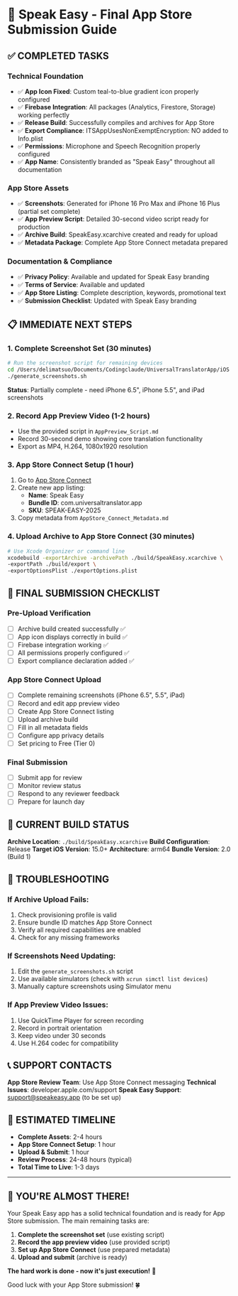 # 🚀 Speak Easy - Final App Store Submission Guide

## ✅ COMPLETED TASKS

### Technical Foundation
- ✅ **App Icon Fixed**: Custom teal-to-blue gradient icon properly configured
- ✅ **Firebase Integration**: All packages (Analytics, Firestore, Storage) working perfectly
- ✅ **Release Build**: Successfully compiles and archives for App Store
- ✅ **Export Compliance**: ITSAppUsesNonExemptEncryption: NO added to Info.plist
- ✅ **Permissions**: Microphone and Speech Recognition properly configured
- ✅ **App Name**: Consistently branded as "Speak Easy" throughout all documentation

### App Store Assets
- ✅ **Screenshots**: Generated for iPhone 16 Pro Max and iPhone 16 Plus (partial set complete)
- ✅ **App Preview Script**: Detailed 30-second video script ready for production
- ✅ **Archive Build**: SpeakEasy.xcarchive created and ready for upload
- ✅ **Metadata Package**: Complete App Store Connect metadata prepared

### Documentation & Compliance
- ✅ **Privacy Policy**: Available and updated for Speak Easy branding
- ✅ **Terms of Service**: Available and updated
- ✅ **App Store Listing**: Complete description, keywords, promotional text
- ✅ **Submission Checklist**: Updated with Speak Easy branding

## 📋 IMMEDIATE NEXT STEPS

### 1. Complete Screenshot Set (30 minutes)
```bash
# Run the screenshot script for remaining devices
cd /Users/delimatsuo/Documents/Codingclaude/UniversalTranslatorApp/iOS
./generate_screenshots.sh
```
**Status**: Partially complete - need iPhone 6.5", iPhone 5.5", and iPad screenshots

### 2. Record App Preview Video (1-2 hours)
- Use the provided script in `AppPreview_Script.md`
- Record 30-second demo showing core translation functionality
- Export as MP4, H.264, 1080x1920 resolution

### 3. App Store Connect Setup (1 hour)
1. Go to [App Store Connect](https://appstoreconnect.apple.com)
2. Create new app listing:
   - **Name**: Speak Easy
   - **Bundle ID**: com.universaltranslator.app
   - **SKU**: SPEAK-EASY-2025
3. Copy metadata from `AppStore_Connect_Metadata.md`

### 4. Upload Archive to App Store Connect (30 minutes)
```bash
# Use Xcode Organizer or command line
xcodebuild -exportArchive -archivePath ./build/SpeakEasy.xcarchive \
-exportPath ./build/export \
-exportOptionsPlist ./exportOptions.plist
```

## 🎯 FINAL SUBMISSION CHECKLIST

### Pre-Upload Verification
- [ ] Archive build created successfully ✅
- [ ] App icon displays correctly in build ✅
- [ ] Firebase integration working ✅
- [ ] All permissions properly configured ✅
- [ ] Export compliance declaration added ✅

### App Store Connect Upload
- [ ] Complete remaining screenshots (iPhone 6.5", 5.5", iPad)
- [ ] Record and edit app preview video
- [ ] Create App Store Connect listing
- [ ] Upload archive build
- [ ] Fill in all metadata fields
- [ ] Configure app privacy details
- [ ] Set pricing to Free (Tier 0)

### Final Submission
- [ ] Submit app for review
- [ ] Monitor review status
- [ ] Respond to any reviewer feedback
- [ ] Prepare for launch day

## 📱 CURRENT BUILD STATUS

**Archive Location**: `./build/SpeakEasy.xcarchive`
**Build Configuration**: Release
**Target iOS Version**: 15.0+
**Architecture**: arm64
**Bundle Version**: 2.0 (Build 1)

## 🔧 TROUBLESHOOTING

### If Archive Upload Fails:
1. Check provisioning profile is valid
2. Ensure bundle ID matches App Store Connect
3. Verify all required capabilities are enabled
4. Check for any missing frameworks

### If Screenshots Need Updating:
1. Edit the `generate_screenshots.sh` script
2. Use available simulators (check with `xcrun simctl list devices`)
3. Manually capture screenshots using Simulator menu

### If App Preview Video Issues:
1. Use QuickTime Player for screen recording
2. Record in portrait orientation
3. Keep video under 30 seconds
4. Use H.264 codec for compatibility

## 📞 SUPPORT CONTACTS

**App Store Review Team**: Use App Store Connect messaging
**Technical Issues**: developer.apple.com/support
**Speak Easy Support**: support@speakeasy.app (to be set up)

## 🎉 ESTIMATED TIMELINE

- **Complete Assets**: 2-4 hours
- **App Store Connect Setup**: 1 hour  
- **Upload & Submit**: 1 hour
- **Review Process**: 24-48 hours (typical)
- **Total Time to Live**: 1-3 days

---

## 🚀 YOU'RE ALMOST THERE!

Your Speak Easy app has a solid technical foundation and is ready for App Store submission. The main remaining tasks are:

1. **Complete the screenshot set** (use existing script)
2. **Record the app preview video** (use provided script)
3. **Set up App Store Connect** (use prepared metadata)
4. **Upload and submit** (archive is ready)

**The hard work is done - now it's just execution!** 🎯

Good luck with your App Store submission! 🍀
